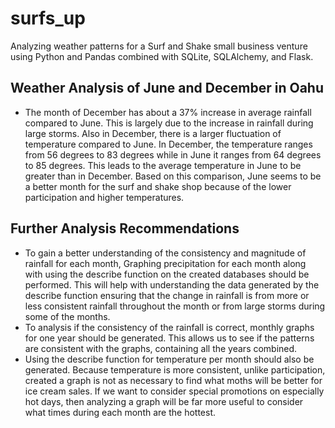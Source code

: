 # surfs_up
Analyzing weather patterns for a Surf and Shake small business venture using Python and Pandas combined with SQLite, SQLAlchemy, and Flask. 
## Weather Analysis of June and December in Oahu
- The month of December has about a 37% increase in average rainfall compared to June. This is largely due to the increase in rainfall during large storms. Also in December, there is a larger fluctuation of temperature compared to June. In December, the temperature ranges from 56 degrees to 83 degrees while in June it ranges from 64 degrees to 85 degrees. This leads to the average temperature in June to be greater than in December. Based on this comparison, June seems to be a better month for the surf and shake shop because of the lower participation and higher temperatures. 
## Further Analysis Recommendations
- To gain a better understanding of the consistency and magnitude of rainfall for each month, Graphing precipitation for each month along with using the describe function on the created databases should be performed. This will help with understanding the data generated by the describe function ensuring that the change in rainfall is from more or less consistent rainfall throughout the month or from large storms during some of the months. 
- To analysis if the consistency of the rainfall is correct, monthly graphs for one year should be generated. This allows us to see if the patterns are consistent with the graphs, containing all the years combined.  
- Using the describe function for temperature per month should also be generated. Because temperature is more consistent, unlike participation, created a graph is not as necessary to find what moths will be better for ice cream sales. If we want to consider special promotions on especially hot days, then analyzing a graph will be far more useful to consider what times during each month are the hottest. 

